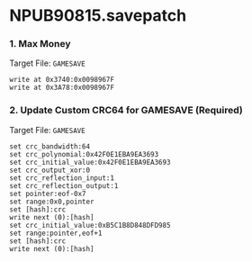 # NPUB90815.savepatch

### 1. Max Money

Target File: `GAMESAVE`

```
write at 0x3740:0x0098967F
write at 0x3A78:0x0098967F
```

### 2. Update Custom CRC64 for GAMESAVE (Required)

Target File: `GAMESAVE`

```
set crc_bandwidth:64
set crc_polynomial:0x42F0E1EBA9EA3693
set crc_initial_value:0x42F0E1EBA9EA3693
set crc_output_xor:0
set crc_reflection_input:1
set crc_reflection_output:1
set pointer:eof-0x7
set range:0x0,pointer
set [hash]:crc
write next (0):[hash]
set crc_initial_value:0xB5C1B8D848DFD985
set range:pointer,eof+1
set [hash]:crc
write next (0):[hash]
```

